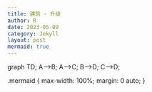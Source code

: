 ```yaml
---
title: 建筑 - 升级
author: R
date: 2023-05-09
category: Jekyll
layout: post
mermaid: true
---
```


<script src="https://cdn.jsdelivr.net/npm/mermaid/dist/mermaid.min.js"></script>
<script>
    mermaid.initialize({
        startOnLoad: true
    });
</script>

<div class="mermaid">
    graph TD;
    A-->B;
    A-->C;
    B-->D;
    C-->D;
</div>

<script>
    mermaid.init();
</script>

.mermaid {
    max-width: 100%;
    margin: 0 auto;
}
